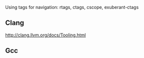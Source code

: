 
Using tags for navigation:
rtags, ctags, cscope, exuberant-ctags

## Clang

http://clang.llvm.org/docs/Tooling.html

## Gcc